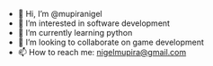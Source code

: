 - 👋 Hi, I’m @mupiranigel
- 👀 I’m interested in software development
- 🌱 I’m currently learning python
- 💞️ I’m looking to collaborate on game development 
- 📫 How to reach me: nigelmupira@gmail.com

<!---
mupiranigel/mupiranigel is a ✨ special ✨ repository because its `README.md` (this file) appears on your GitHub profile.
You can click the Preview link to take a look at your changes.
--->
